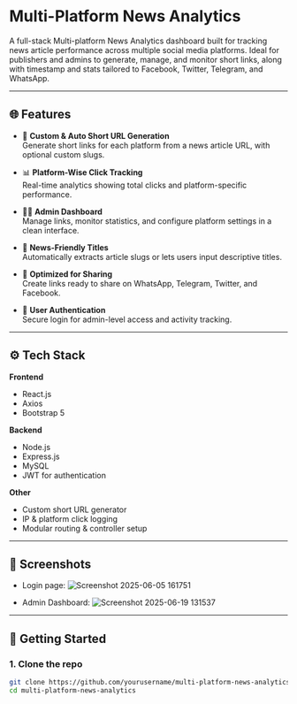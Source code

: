 # Multi-Platform News Analytics

A full-stack Multi-platform News Analytics dashboard built for tracking news article performance across multiple social media platforms. Ideal for publishers and admins to generate, manage, and monitor short links, along with timestamp and stats tailored to Facebook, Twitter, Telegram, and WhatsApp.

---

## 🌐 Features

- 🔗 **Custom & Auto Short URL Generation**  
  Generate short links for each platform from a news article URL, with optional custom slugs.

- 📊 **Platform-Wise Click Tracking**  
  Real-time analytics showing total clicks and platform-specific performance.

- 🧑‍💻 **Admin Dashboard**  
  Manage links, monitor statistics, and configure platform settings in a clean interface.

- 📰 **News-Friendly Titles**  
  Automatically extracts article slugs or lets users input descriptive titles.

- 📱 **Optimized for Sharing**  
  Create links ready to share on WhatsApp, Telegram, Twitter, and Facebook.

- 🔐 **User Authentication**  
  Secure login for admin-level access and activity tracking.

---

## ⚙️ Tech Stack

**Frontend**  
- React.js  
- Axios  
- Bootstrap 5  

**Backend**  
- Node.js  
- Express.js  
- MySQL  
- JWT for authentication  

**Other**  
- Custom short URL generator  
- IP & platform click logging  
- Modular routing & controller setup  

---

## 📸 Screenshots
- Login page:
  ![Screenshot 2025-06-05 161751](https://github.com/user-attachments/assets/69e48a83-32ee-4acd-ae2b-39f556175c74)

- Admin Dashboard:
  ![Screenshot 2025-06-19 131537](https://github.com/user-attachments/assets/d85a6956-0f9d-4b3a-9ae4-fe84001600df)

---

## 🚀 Getting Started

### 1. Clone the repo

```bash
git clone https://github.com/yourusername/multi-platform-news-analytics.git
cd multi-platform-news-analytics
